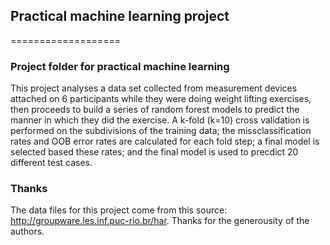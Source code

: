## Practical machine learning project
===================

### Project folder for practical machine learning


This project analyses a data set collected from measurement devices attached on 6 participants
while they were doing weight lifting exercises, then proceeds to build a series of random forest
models to predict the manner in which they did the exercise. A k-fold (k=10) cross validation
is performed on the subdivisions of the training data; the missclassification rates and OOB
error rates are calculated for each fold step; a final model is selected based these rates;
and the final model is used to precdict 20 different test cases.

### Thanks

The data files for this project come from this source: http://groupware.les.inf.puc-rio.br/har.
Thanks for the generousity of the authors.
